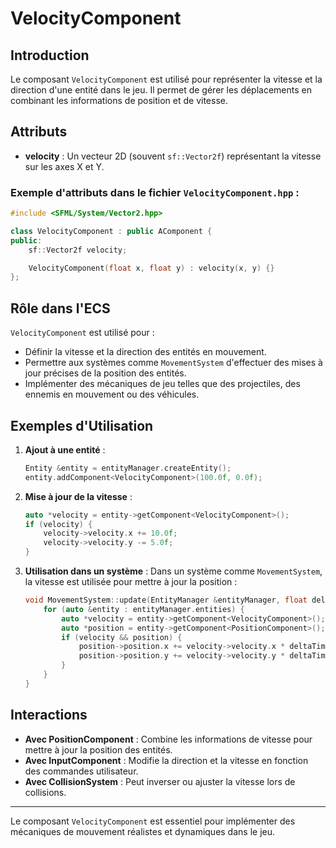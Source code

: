 # VelocityComponent

## Introduction

Le composant `VelocityComponent` est utilisé pour représenter la vitesse et la direction d'une entité dans le jeu. Il permet de gérer les déplacements en combinant les informations de position et de vitesse.

## Attributs

- **velocity** : Un vecteur 2D (souvent `sf::Vector2f`) représentant la vitesse sur les axes X et Y.

### Exemple d'attributs dans le fichier `VelocityComponent.hpp` :

```cpp
#include <SFML/System/Vector2.hpp>

class VelocityComponent : public AComponent {
public:
    sf::Vector2f velocity;

    VelocityComponent(float x, float y) : velocity(x, y) {}
};
```

## Rôle dans l'ECS

`VelocityComponent` est utilisé pour :

- Définir la vitesse et la direction des entités en mouvement.
- Permettre aux systèmes comme `MovementSystem` d'effectuer des mises à jour précises de la position des entités.
- Implémenter des mécaniques de jeu telles que des projectiles, des ennemis en mouvement ou des véhicules.

## Exemples d'Utilisation

1. **Ajout à une entité** :
   ```cpp
   Entity &entity = entityManager.createEntity();
   entity.addComponent<VelocityComponent>(100.0f, 0.0f);
   ```

2. **Mise à jour de la vitesse** :
   ```cpp
   auto *velocity = entity->getComponent<VelocityComponent>();
   if (velocity) {
       velocity->velocity.x += 10.0f;
       velocity->velocity.y -= 5.0f;
   }
   ```

3. **Utilisation dans un système** :
   Dans un système comme `MovementSystem`, la vitesse est utilisée pour mettre à jour la position :
   ```cpp
   void MovementSystem::update(EntityManager &entityManager, float deltaTime) {
       for (auto &entity : entityManager.entities) {
           auto *velocity = entity->getComponent<VelocityComponent>();
           auto *position = entity->getComponent<PositionComponent>();
           if (velocity && position) {
               position->position.x += velocity->velocity.x * deltaTime;
               position->position.y += velocity->velocity.y * deltaTime;
           }
       }
   }
   ```

## Interactions

- **Avec PositionComponent** : Combine les informations de vitesse pour mettre à jour la position des entités.
- **Avec InputComponent** : Modifie la direction et la vitesse en fonction des commandes utilisateur.
- **Avec CollisionSystem** : Peut inverser ou ajuster la vitesse lors de collisions.

---

Le composant `VelocityComponent` est essentiel pour implémenter des mécaniques de mouvement réalistes et dynamiques dans le jeu.

